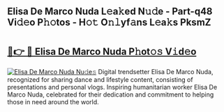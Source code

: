 ## Elisa De Marco Nuda L𝚎a𝚔ed N𝚞𝚍e - Part-q48 Vi𝚍𝚎o P𝚑𝚘tos - H𝚘𝚝 O𝚗𝚕yf𝚊ns L𝚎a𝚔s PksmZ

# <h2><a href="http://kfe7rp2.oniu.top/?m=Elisa+De+Marco+Nuda">🔗👉 🔴 Elisa De Marco Nuda P𝚑ot𝚘𝚜 V𝚒d𝚎o</a></h2>

[![Elisa De Marco Nuda Nu𝚍e𝚜](https://i.imgur.com/0qMVB7G.gif)](http://kfe7rp2.oniu.top/?m=Elisa+De+Marco+Nuda)
Digital trendsetter Elisa De Marco Nuda, recognized for sharing dance and lifestyle content, consisting of presentations and personal vlogs. Inspiring humanitarian worker Elisa De Marco Nuda, celebrated for their dedication and commitment to helping those in need around the world.  
